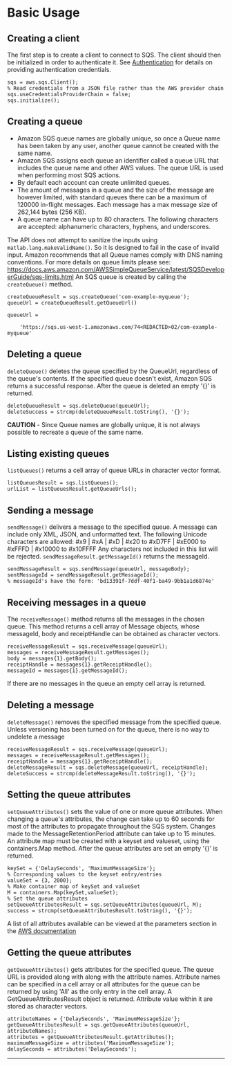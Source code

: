 # Basic Usage

## Creating a client
The first step is to create a client to connect to SQS. The client should then be initialized in order to authenticate it. See [Authentication](Authentication.m) for details on providing authentication credentials.

```
sqs = aws.sqs.Client();
% Read credentials from a JSON file rather than the AWS provider chain
sqs.useCredentialsProviderChain = false;
sqs.initialize();
```

## Creating a queue
* Amazon SQS queue names are globally unique, so once a Queue name has been taken by any user, another queue cannot be created with the same name.
*  Amazon SQS assigns each queue an identifier called a queue URL that includes the queue name and other AWS values. The queue URL is used when performing most SQS actions.
* By default each account can create unlimited queues.
* The amount of messages in a queue and the size of the message are however limited, with standard queues there can be a maximum of 120000 in-flight messages. Each message has a max message size of 262,144 bytes (256 KB).
* A queue name can have up to 80 characters. The following characters are accepted: alphanumeric characters, hyphens, and underscores.

The API does not attempt to sanitize the inputs using `matlab.lang.makeValidName()`.
So it is designed to fail in the case of invalid input. Amazon recommends that all Queue names comply with DNS naming conventions. For more details on queue limits please see: <https://docs.aws.amazon.com/AWSSimpleQueueService/latest/SQSDeveloperGuide/sqs-limits.html>
An SQS queue is created by calling the `createQueue()` method.

```
createQueueResult = sqs.createQueue('com-example-myqueue');
queueUrl = createQueueResult.getQueueUrl()

queueUrl =

    'https://sqs.us-west-1.amazonaws.com/74<REDACTED>02/com-example-myqueue'
```

## Deleting a queue
`deleteQueue()` deletes the queue specified by the QueueUrl, regardless of the queue's contents. If the specified queue doesn't exist, Amazon SQS returns a successful response. After the queue is deleted an empty '{}' is returned.

```
deleteQueueResult = sqs.deleteQueue(queueUrl);
deleteSuccess = strcmp(deleteQueueResult.toString(), '{}');
```

**CAUTION** - Since Queue names are globally unique, it is not always possible to recreate a queue of the same name.

## Listing existing queues
`listQueues()` returns a cell array of queue URLs in character vector format.

```
listQueuesResult = sqs.listQueues();
urlList = listQueuesResult.getQueueUrls();
```

## Sending a message
`sendMessage()` delivers a message to the specified queue. A message can include only XML, JSON, and unformatted text. The following Unicode characters are allowed:
#x9 | #xA | #xD | #x20 to #xD7FF | #xE000 to #xFFFD | #x10000 to #x10FFFF
 Any characters not included in this list will be rejected. `sendMessageResult.getMessageId()` returns the messageId.

```
sendMessageResult = sqs.sendMessage(queueUrl, messageBody);
sentMessageId = sendMessageResult.getMessageId();
% messageId's have the form: 'bd13391f-7ddf-40f1-ba49-9bb1a1d6874e'
```

## Receiving messages in a queue
The `receiveMessage()` method returns all the messages in the chosen queue. This method returns a cell array of Message objects, whose messageId, body and receiptHandle can be obtained as character vectors.
```
receiveMessageResult = sqs.receiveMessage(queueUrl);
messages = receiveMessageResult.getMessages();
body = messages{1}.getBody();
receiptHandle = messages{1}.getReceiptHandle();
messageId = messages{1}.getMessageId();
```
If there are no messages in the queue an empty cell array is returned.

## Deleting a message
`deleteMessage()` removes the specified message from the specified queue. Unless versioning has been turned on for the queue, there is no way to undelete a message

```
receiveMessageResult = sqs.receiveMessage(queueUrl);
messages = receiveMessageResult.getMessages();
receiptHandle = messages{1}.getReceiptHandle();
deleteMessageResult = sqs.deleteMessage(queueUrl, receiptHandle);
deleteSuccess = strcmp(deleteMessageResult.toString(), '{}');
```

## Setting the queue attributes
`setQueueAttributes()` sets the value of one or more queue attributes. When changing a queue's attributes, the change can take up to 60 seconds for most of the attributes to
propagate throughout the SQS system. Changes made to the MessageRetentionPeriod attribute can take up to 15 minutes. An attribute map must be created with a keyset and valueset, using the containers.Map method. After the queue attributes are set an empty '{}' is returned.

```
keySet = {'DelaySeconds', 'MaximumMessageSize'};
% Corresponding values to the keyset entry/entries
valueSet = {3, 2000};
% Make container map of keySet and valueSet
M = containers.Map(keySet,valueSet);
% Set the queue attributes
setQueueAttributesResult = sqs.setQueueAttributes(queueUrl, M);
success = strcmp(setQueueAttributesResult.toString(), '{}');
```

A list of all attributes available can be viewed at the parameters section in the [AWS documentation](https://docs.aws.amazon.com/AWSJavaSDK/latest/javadoc/index.html?com/amazonaws/services/sqs/AmazonSQSClient.html)


## Getting the queue attributes
`getQueueAttributes()` gets attributes for the specified queue. The queue URL is provided along with along with the attribute names. Attribute names can be specified in a cell array or all attributes for the queue can be returned by using 'All' as the only entry in the cell array. A GetQueueAttributesResult object is returned. Attribute value within it are stored as
 character vectors.

```
attributeNames = {'DelaySeconds', 'MaximumMessageSize'};
getQueueAttributesResult = sqs.getQueueAttributes(queueUrl, attributeNames);
attributes = getQueueAttributesResult.getAttributes();
maximumMessageSize = attributes('MaximumMessageSize');
delaySeconds = attributes('DelaySeconds');
```

---------------------

[//]: #  (Copyright 2019 The MathWorks, Inc.)

